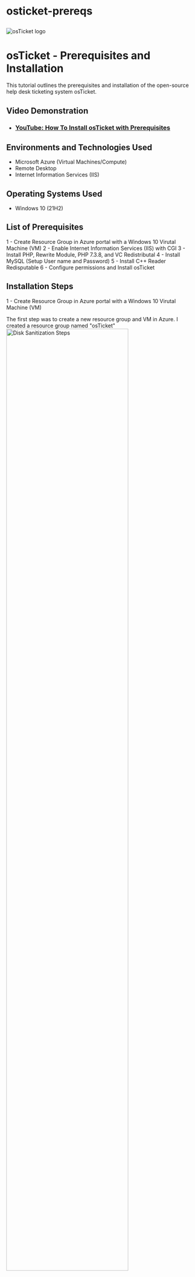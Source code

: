 # osticket-prereqs<p align="center">
<img src="https://i.imgur.com/Clzj7Xs.png" alt="osTicket logo"/>
</p>

<h1>osTicket - Prerequisites and Installation</h1>
This tutorial outlines the prerequisites and installation of the open-source help desk ticketing system osTicket.<br />


<h2>Video Demonstration</h2>

- ### [YouTube: How To Install osTicket with Prerequisites](https://www.youtube.com)

<h2>Environments and Technologies Used</h2>

- Microsoft Azure (Virtual Machines/Compute)
- Remote Desktop
- Internet Information Services (IIS)

<h2>Operating Systems Used </h2>

- Windows 10</b> (21H2)

<h2>List of Prerequisites</h2>

1 - Create Resource Group in Azure portal with a Windows 10 Virutal Machine (VM)
2 - Enable Internet Information Services (IIS) with CGI
3 - Install PHP, Rewrite Module, PHP 7.3.8, and VC Redistributal
4 - Install MySQL (Setup User name and Password)
5 - Install C++ Reader Redisputable
6 - Configure permissions and Install osTicket

<h2>Installation Steps</h2>

1 - Create Resource Group in Azure portal with a Windows 10 Virutal Machine (VM)
<p>
The first step was to create a new resource group and VM in Azure. I created a resource group named "osTicket"
<img src="https://i.imgur.com/YWUi4XM.png" height="80%" width="80%" alt="Disk Sanitization Steps"/>

Inside that resource group I created a Windows 10 VM and named it "VM-osTicket".
<img src="https://i.imgur.com/oY6Yx6Z.png" height="80%" width="80%" alt="Disk Sanitization Steps"/>
</p>
<br />

2 - Enable Internet Information Services (IIS) with CGI
<p>
Next, enabled IIS with CGI performing the following steps: open the Control Panel, select run, click Programs, click "turn windows features on or off"; then find "Internet Information Services", select it and expand it, expand "World Wide Web Services", expand "Application Development Features", find CGI and enable it, then click "OK".
<img src="https://i.imgur.com/h2ESx4C.png" height="80%" width="80%" alt="Disk Sanitization Steps"/>
</p>
<br />

3 - Install PHP, Rewrite Module, PHP 7.3.8, and VC Redistributal
First, install PHP Manager
<img src="https://i.imgur.com/5m28HN6.png" height="80%" width="80%" alt="Disk Sanitization Steps"/>

Next, install Rewrite Module
<img src="https://i.imgur.com/yklMBP4.png" height="80%" width="80%" alt="Disk Sanitization Steps"/> 
  
Then, install PHP 7.3.8  
<img src="https://i.imgur.com/umYHJxg.png" height="80%" width="80%" alt="Disk Sanitization Steps"/>
  
Finally, install VC Redistributal
<img src="https://i.imgur.com/NkKU8fA.png" height="80%" width="80%" alt="Disk Sanitization Steps"/>
</p>
<br />

4 - Install MySQL (Setup User name and Password)
<p>
Next, install MySQL.  Once downloaded, click next, select standard configuration, click next, create a password then click next, and finally click execute. A database is now installed on the VM which is used for osTicket.
<img src="https://i.imgur.com/Y3HJ5AM.png" height="80%" width="80%" alt="Disk Sanitization Steps"/>
<img src="https://i.imgur.com/XxOjNbC.png" height="80%" width="80%" alt="Disk Sanitization Steps"/>
</p>
<br />
  
  
  
